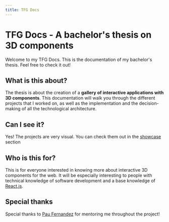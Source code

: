 ```yaml
---
title: TFG Docs
---
```


# TFG Docs - A bachelor's thesis on 3D components

Welcome to my TFG Docs. This is the documentation of my bachelor's thesis. Feel free to check it out!

## What is this about?

The thesis is about the creation of a **gallery of interactive applications with 3D components**. This documentation will walk you through the different projects that I worked on, as well as the implementation and the decision-making of all the technological architecture.

## Can I see it?

Yes! The projects are very visual. You can check them out in the [showcase](/showcase) section

## Who is this for?

This is for everyone interested in knowing more about interactive 3D components for the web. It will be especially interesting to people with technical knowledge of software development and a base knowledge of [React.js](https://react.dev/).

## Special thanks

Special thanks to [Pau Fernandez](https://github.com/pauek) for mentoring me throughout the project!

